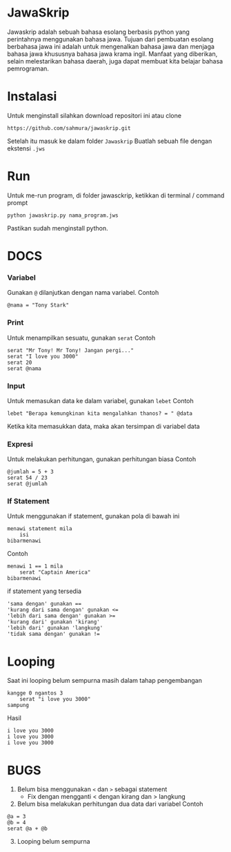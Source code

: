# JawaSkrip
Jawaskrip adalah sebuah bahasa esolang berbasis python yang perintahnya menggunakan bahasa jawa. Tujuan dari pembuatan esolang berbahasa jawa ini adalah untuk mengenalkan bahasa jawa dan menjaga bahasa jawa khususnya bahasa jawa krama ingil. Manfaat yang diberikan, selain melestarikan bahasa daerah, juga dapat membuat kita belajar bahasa pemrograman.

# Instalasi
Untuk menginstall silahkan download repositori ini atau clone

```
https://github.com/sahmura/jawaskrip.git
```
Setelah itu masuk ke dalam folder `Jawaskrip`
Buatlah sebuah file dengan ekstensi `.jws`

# Run
Untuk me-run program, di folder jawasckrip, ketikkan di terminal / command prompt

```
python jawaskrip.py nama_program.jws
```
Pastikan sudah menginstall python.

# DOCS

### Variabel
Gunakan `@` dilanjutkan dengan nama variabel.
Contoh

```
@nama = "Tony Stark"
```

### Print
Untuk menampilkan sesuatu, gunakan `serat`
Contoh

```
serat "Mr Tony! Mr Tony! Jangan pergi..."
serat "I love you 3000"
serat 20
serat @nama
```

### Input
Untuk memasukan data ke dalam variabel, gunakan `lebet`
Contoh

```
lebet "Berapa kemungkinan kita mengalahkan thanos? = " @data
```

Ketika kita memasukkan data, maka akan tersimpan di variabel data

### Expresi
Untuk melakukan perhitungan, gunakan perhitungan biasa
Contoh

```
@jumlah = 5 + 3
serat 54 / 23
serat @jumlah
```

### If Statement
Untuk menggunakan if statement, gunakan pola di bawah ini

```
menawi statement mila
    isi
bibarmenawi
```

Contoh

```
menawi 1 == 1 mila
    serat "Captain America"
bibarmenawi
```

if statement yang tersedia

```
'sama dengan' gunakan ==
'kurang dari sama dengan' gunakan <=
'lebih dari sama dengan' gunakan >=
'kurang dari' gunakan 'kirang'
'lebih dari' gunakan 'langkung'
'tidak sama dengan' gunakan !=
```

# Looping
Saat ini looping belum sempurna masih dalam tahap pengembangan

```
kangge 0 ngantos 3
    serat "i love you 3000"
sampung
```

Hasil

```
i love you 3000
i love you 3000
i love you 3000
```

# BUGS

1. Belum bisa menggunakan `<` dan `>` sebagai statement
    - Fix dengan mengganti < dengan kirang dan > langkung
2. Belum bisa melakukan perhitungan dua data dari variabel
Contoh

```
@a = 3
@b = 4
serat @a + @b
```
3. Looping belum sempurna
